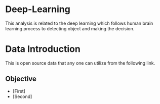 # Deep-Learning
This analysis is related to the deep learning which follows human brain learning process to detecting object and making the decision. 
# Data Introduction
This is open source data that any one can utilize from the following link.
## Objective
- [First]
- [Second]

